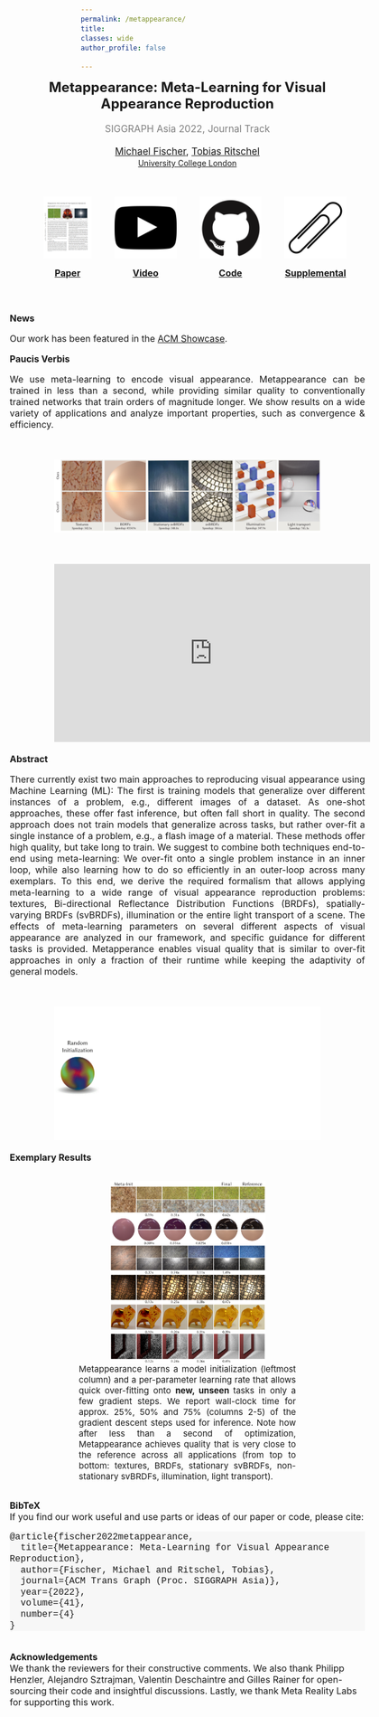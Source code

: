 ```yaml
---
permalink: /metappearance/
title: 
classes: wide
author_profile: false

---
```


<style>

.row {
  margin-left: -15px;
  margin-right: -15px;
}

h4, .h4, h5, .h5, h6, .h6 {
  margin-top: 10.5px;
  margin-bottom: 10.5px;
}

.horizItem {
    display: inline-block; 
    margin-left: 3%; 
    margin-right: 3%;
}

figure{
display: inline-block;
}

</style>

<body>
<div style="margin-left: -25%; font-size:16px">

<p style="margin: 0 auto; text-align: center;">
<span style="font-size: 24px;"><b>Metappearance: Meta-Learning for Visual Appearance Reproduction</b></span> <br><br>
<span style="font-size: 17px; color: grey">SIGGRAPH Asia 2022, Journal Track</span><br><br>
<span style="font-size: 17px;"><a href="https://mfischer-ucl.github.io/">Michael Fischer</a>, <a href="https://www.homepages.ucl.ac.uk/~ucactri/">Tobias Ritschel</a></span><br>
<a style="font-size: 14px;" href="https://www.ucl.ac.uk/">University College London</a>
</p>


<div class="row" style="margin: 50px 0 50px 0">
    <div style="display: inline">
        <ul style="list-style: none; text-align: center">
            <li class="horizItem">
                <a href="/assets/metappearance_main.pdf" download="Metappearance_main.pdf">
                <img src="/assets/images/metappearance/paperfront.png" style="height: 110px"><br>
                    <h4><strong>Paper</strong></h4>
                </a>
            </li>
            <li class="horizItem">
                <a href="https://youtu.be/biCRtitdWfs">
                <img src="/assets/images/youtube_icon.png" style="height: 110px"><br>
                    <h4><strong>Video</strong></h4>
                </a>
            </li>
            <li class="horizItem">
                <a href="https://github.com/mfischer-ucl/metappearance">
                <img src="/assets/images/gh_icon.png" style="height: 110px"><br>
                    <h4><strong>Code</strong></h4>
                </a>
            </li>
            <li class="horizItem">
                <a href="/assets/metappearance_suppl.pdf" download="Metappearance_supplemental.pdf">
                <img src="/assets/images/paperclip.png" style="height: 110px"><br>
                    <h4><strong>Supplemental</strong></h4>
                </a>
            </li>
        </ul>
    </div>
</div>

<b>News</b><br>
<p style="text-align: justify">
Our work has been featured in the <a href="https://link.growkudos.com/1pxz4w4nuv4">ACM Showcase</a>.  
</p>

<b>Paucis Verbis</b><br>
<p style="text-align: justify">
We use meta-learning to encode visual appearance. Metappearance can be trained in less than a second, while providing 
similar quality to conventionally trained networks that train orders of magnitude longer. We show results on a wide  
variety of applications and analyze important properties, such as convergence & efficiency.  </p> <br>

<img src="/assets/images/metappearance/Teaser_Large.png" style="display: block; margin-left: auto; margin-right: auto; max-width: 75%"> <br><br>

<p style="display: block; margin-left: auto; margin-right: auto; max-width: 75%"> 
<iframe width="560" height="315" 
src="https://www.youtube.com/embed/biCRtitdWfs" 
title="YouTube video player" 
frameborder="0" allow="accelerometer; autoplay; clipboard-write; encrypted-media; 
gyroscope; picture-in-picture" allowfullscreen></iframe>
</p>

<b>Abstract</b><br>
<p style="text-align: justify">
There currently exist two main approaches to reproducing visual appearance 
using Machine Learning (ML): The first is training models that generalize
over different instances of a problem, e.g., different images of a dataset.
As one-shot approaches, these offer fast inference, but often fall short in
quality. The second approach does not train models that generalize across
tasks, but rather over-fit a single instance of a problem, e.g., a flash image
of a material. These methods offer high quality, but take long to train. We
suggest to combine both techniques end-to-end using meta-learning: We
over-fit onto a single problem instance in an inner loop, while also learning
how to do so efficiently in an outer-loop across many exemplars. To this
end, we derive the required formalism that allows applying meta-learning
to a wide range of visual appearance reproduction problems: textures, Bi-directional Reflectance Distribution Functions (BRDFs), spatially-varying
BRDFs (svBRDFs), illumination or the entire light transport of a scene. The
effects of meta-learning parameters on several different aspects of visual
appearance are analyzed in our framework, and specific guidance for different tasks is provided. 
Metapperance enables visual quality that is similar
to over-fit approaches in only a fraction of their runtime while keeping the
adaptivity of general models. </p> <br>

<p align="center">
 <img src="/assets/images/metappearance/metappearance.gif" width="75%" height="37.5%" />
</p>


<b>Exemplary Results</b><br>

<figure>
  <picture>
    <img src="/assets/images/metappearance/MetaIters_Large_noBorder.png" style="display: block; margin-left: auto; margin-right: auto; max-width: 50%">
  </picture>
  <figcaption style="font: inherit; font-size: 15px; display: block; margin-left: auto; margin-right: auto; max-width: 70%; text-align: justify">  
        Metappearance learns a model initialization (leftmost column) and a per-parameter learning rate that allows 
        quick over-fitting onto <b> new, unseen </b> tasks in only a few gradient steps. We report wall-clock
        time for approx. 25%, 50% and 75% (columns 2-5) of the gradient descent steps used for inference. Note how after less than 
        a second of optimization, Metappearance achieves quality that is very close to the reference across all applications
        (from top to bottom: textures, BRDFs, stationary svBRDFs, non-stationary svBRDFs, illumination, light transport).    
    </figcaption>
</figure>

<br>

<b>BibTeX</b><br>
If you find our work useful and use parts or ideas of our paper or code, please cite: <br> 
<p style="background-color: #f7f7f7; line-height: 110%; margin: 5px 0 0 0">
    <span style="font-family: Lucida Console, Courier New, monospace"> 
        @article{fischer2022metappearance, <br>
            &nbsp;&nbsp;title={Metappearance: Meta-Learning for Visual Appearance Reproduction}, <br> 
            &nbsp;&nbsp;author={Fischer, Michael and Ritschel, Tobias}, <br>
            &nbsp;&nbsp;journal={ACM Trans Graph (Proc. SIGGRAPH Asia)}, <br>
            &nbsp;&nbsp;year={2022}, <br>
            &nbsp;&nbsp;volume={41}, <br>
            &nbsp;&nbsp;number={4} <br>
        }
     </span>
</p> <br>

<b>Acknowledgements</b><br>
We thank the reviewers for their constructive comments. We also thank Philipp Henzler, Alejandro Sztrajman, 
Valentin Deschaintre and Gilles Rainer for open-sourcing their code and insightful discussions.
Lastly, we thank Meta Reality Labs for supporting this work. 

</div>
</body>